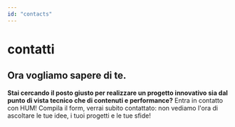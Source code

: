 ```yaml
---
id: "contacts"
---
```


# contatti

<ContactsBody>

<div>

## Ora vogliamo sapere di te.

**Stai cercando il posto giusto per realizzare un progetto innovativo sia dal punto di vista tecnico che di contenuti e performance?**
Entra in contatto con HUM! Compila il form, verrai subito contattato: non vediamo l'ora di ascoltare le tue idee, i tuoi progetti e le tue sfide!

</div>

<ContactsForm />

</ContactsBody>
